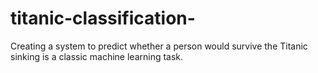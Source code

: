 # titanic-classification-
Creating a system to predict whether a person would survive the Titanic sinking is a classic machine learning task.

